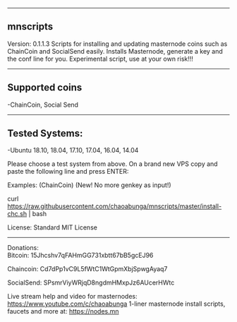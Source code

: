 ---------
mnscripts
---------

Version: 0.1.1.3
Scripts for installing and updating masternode coins such as ChainCoin and SocialSend easily. Installs Masternode, generate a key and the conf line for you.
Experimental script, use at your own risk!!!

----------------
Supported coins
----------------
-ChainCoin, Social Send

---------------
Tested Systems: 
---------------
-Ubuntu 18.10, 18.04, 17.10, 17.04, 16.04, 14.04

Please choose a test system from above.
On a brand new VPS copy and paste the following line and press ENTER:

Examples:
(ChainCoin) (New! No more genkey as input!)

curl https://raw.githubusercontent.com/chaoabunga/mnscripts/master/install-chc.sh | bash

License:  Standard MIT License

**********

Donations:  
Bitcoin:    15Jhcshv7qFAHmGG731xbtt67bB5gcEJ96

Chaincoin:  Cd7dPp1vC9L5fWtC1WtGpmXbjSpwgAyaq7

SocialSend: SPsmrViyWRjqD8ngdmHMxpJz6AUcerHWtc


            
Live stream help and video for masternodes: https://www.youtube.com/c/chaoabunga
1-liner masternode install scripts, faucets and more at: https://nodes.mn
